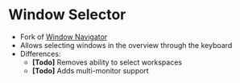 # Window Selector
* Fork of [Window Navigator](https://extensions.gnome.org/extension/10/windownavigator/)
* Allows selecting windows in the overview through the keyboard
* Differences:
	* **[Todo]** Removes ability to select workspaces
	* **[Todo]** Adds multi-monitor support
